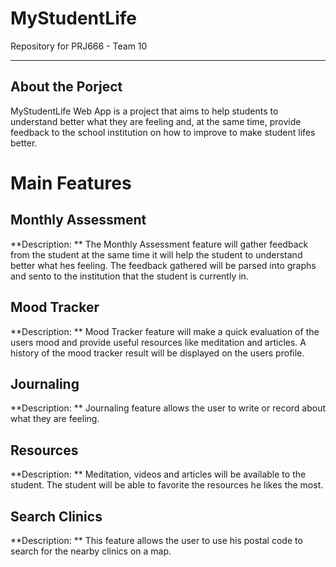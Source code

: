 # MyStudentLife
Repository for PRJ666 - Team 10

---

## About the Porject

MyStudentLife Web App is a project that aims to help students to understand better what they are feeling and, at the same time, provide feedback to the school institution on how to improve to make student lifes better.

# Main Features
## Monthly Assessment
**Description: **
The Monthly Assessment feature will gather feedback from the student at the same time it will help the student to understand better what hes feeling.
The feedback gathered will be parsed into graphs and sento to the institution that the student is currently in.


## Mood Tracker
**Description: **
Mood Tracker feature will make a quick evaluation of the users mood and provide useful resources like meditation and articles.
A history of the mood tracker result will be displayed on the users profile.


## Journaling
**Description: ** 
Journaling feature allows the user to write or record about what they are feeling.

## Resources
**Description: **
Meditation, videos and articles will be available to the student.
The student will be able to favorite the resources he likes the most.

## Search Clinics
**Description: **
This feature allows the user to use his postal code to search for the nearby clinics on a map.


